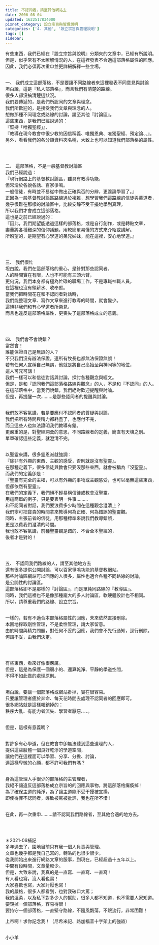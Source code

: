 ```yaml
---
title: 不認同者，請至其他網站去
date: 2006-08-04
updated: 1622517834000
pixnet_category: 設立宗旨與管理說明
categories: ['4. 其他', '設立宗旨與管理說明']
tags: []
sidebar: 
---
```


<p>有些東西，我們已經在『設立宗旨與說明』分類夾的文章中，已經有所說明。<br/>
但是，似乎常有不太瞭解情況的人，在這裡發表不合適這部落格屬性的回應。<br/>
因此，我們必須再次重申並更詳細解釋一些立場。</p>
<p><br/>
一、 我們成立這部落格，不是要讓不同路線者來這裡發表不同意見與討論<br/>
坦白說，這是『私人部落格』，而且我們有清楚的路線。<br/>
很多人卻沒搞清楚這狀況。<br/>
我們要傳遞的，是我們所認同的文章與理念。<br/>
我們所歡迎的，是接受我們文章與理念的人。<br/>
想做那種不同理念或路線的討論，請至其他『討論區』。<br/>
這些東西，是我們已經說過的：<br/>
『堅持「唯獨聖經」』、<br/>
『教導在現今教會中很少教的因信稱義、唯獨恩典、唯獨聖經、預定論、、』。<br/>
另外，看看我們的各分類資料夾名稱，大致上也可以知道我們部落格的屬性。</p>
<p> </p>
<p><br/>
二、 這部落格，不是一般基督教討論區<br/>
我們已經說過：<br/>
『現行網路上的基督教討論區，雖具有教導功能，<br/>
但常淪於各說各話、百家爭鳴。<br/>
一般信徒，有時並不易從中做出正確與否的分辨，更遑論學習了。』<br/>
正因為一般基督教討論區路線過於複雜，想學習我們這路線的信徒與慕道者，<br/>
幾乎很難在那樣的討論區中，比較安靜不受干擾地學到真理，<br/>
所以我們才會成立這部落格。<br/>
這也是之前已經說過的：<br/>
『因此，我們期望能透過這樣的部落格，或是自行創作，或是轉貼文章，<br/>
盡量將各種艱深的信仰議題，用較簡單易懂的方式來介紹或講解。<br/>
所盼望的，是期望有心學道的弟兄姊妹，能在這裡，安心地學道。』</p>
<p> </p>
<p><br/>
三、 我們很忙<br/>
坦白說，我們在這部落格的重心，是針對那些認同者。<br/>
人的時間實在有限，人也不可能有三頭六臂，<br/>
更何況，我們本身都有極為忙碌的職場工作，不是專職神職人員，<br/>
在這裡也沒有領薪水、收奉獻。<br/>
當我們把時間花在和不認同者對話時，<br/>
我們能整理文章、寫作文章來進行教導的時間，就會變少。<br/>
這絕非我們和有心學道者所樂見，<br/>
而且也違反這部落格屬性，更喪失了這部落格成立的意義。</p>
<p> </p>
<p><br/>
四、 我們會不會說錯？<br/>
當然會！<br/>
誰能保證自己是無誤的人？<br/>
不只我們沒有辦法保證，連所有牧長也都無法保證無誤！<br/>
若有任何人宣稱自己無誤，他就是將自己高抬至與神同等的地位，<br/>
這人可咒可詛！<br/>
我們一樣可以和信徒對話與討論，探討各種觀念與經文。<br/>
但是，是和『認同我們這部落格路線與觀念』的人，不是和『不認同』的人。<br/>
在這部落格中，當我們說錯，我們絕對歡迎提醒與討論。<br/>
但是，再提醒一次………是那些認同者的提醒與討論。</p>
<p><br/>
我們敢不客氣講，若是要應付不認同者的質疑與討論，<br/>
我們把所有時間與精力都耗盡了，也應付不完，<br/>
而且這些人也無法證明我們教導有錯。<br/>
更嚴重的是，對聖經詞彙的意思，不同路線者的定義，簡直有天壤之別。<br/>
單單確認這些定義，就澄清不完。</p>
<p><br/>
以聖靈來講，很多靈恩派就強調：<br/>
『除非有外顯的東西、主觀的感受，否則就是沒有聖靈』。<br/>
在那種定義下，很多信徒與教會只要沒那些東西，就會被稱為『沒聖靈』。<br/>
而我們的定義卻是：<br/>
『聖靈有完全的主權，可以有外顯的事物或主觀感受，也可以毫無這些東西，<br/>
但卻依然有聖靈』。<br/>
在我們的定義下，我們絕不輕易稱信徒或教會沒聖靈。<br/>
用這簡單的例子，只是要表明一件事………<br/>
和不認同者對話，我們要浪費多少時間在這種觀念澄清上？<br/>
我們寧可把寶貴的時間拿來教導何為正確、何為錯誤的聖靈觀。<br/>
同時，主張前者的信徒，用那種標準來說我們教導錯誤，<br/>
更是浪費我們澄清的時間。<br/>
我也敢不客氣講，前種聖靈觀是錯的、不合全本聖經的，<br/>
後者才是對的！</p>
<p> </p>
<p><br/>
五、 不認同我們路線的人，請至其他地方去<br/>
還有很多提供公開討論、可以百家爭鳴功能的基督教網站。<br/>
那些討論區網站可以回應的人很多，屬性也適合各種不同路線的討論，<br/>
是公開性的討論區。<br/>
這部落格卻不是那樣的『討論區』，而是單純同路線的『教導區』。<br/>
同時，我們這裡也不是像那種龐大的多人討論區，軟硬體設計也不相同。<br/>
所以，請尊重我們的路線、設立宗旨。</p>
<p><br/>
一樣的，若有不適合本部落格屬性的回應，未來依然直接刪除。<br/>
本園地採取剛性管理，不是柔性管理，請大家留意。<br/>
由於時間與精力問題，對任何不妥的回應，我們會不先行通知，逕行刪除。<br/>
何謂不妥，由我們決定。</p>
<p> </p>
<p><br/>
有些東西，看來好像很嚴厲。<br/>
但是，這是為保護一個弱小的、還算乾淨、平靜的學道空間，<br/>
不得不如此做的處理原則。</p>
<p><br/>
坦白說，要讓一個部落格或網站掛掉，實在很容易。<br/>
只要讓管理者疲於奔命、每天花時間去處理不認同者的回應即可。<br/>
很多網站就是這樣報銷掉的：<br/>
秩序大亂、有能力者流失、學習者厭惡、、、。</p>
<p><br/>
但是，這樣有意義嗎？</p>
<p><br/>
對許多有心學道，但在教會中卻無法聽到這些道理的人，<br/>
提供這些肢體一個良好乾淨的學道空間，<br/>
讓他們在這裡面可以學習、分享、分擔、討論，<br/>
連這樣卑微的心願，都不許可我們有嗎？</p>
<p><br/>
身為這管理人手很少的部落格的主管理者，<br/>
我絕不讓違反這部落格成立宗旨的的回應與事物，將這部落格癱瘓掉！<br/>
為了確保主道的純淨，為了讓主道能不受干擾被宣揚，<br/>
即使得罪不認同者，導致被罵被批評，我也在所不惜！</p>
<p><br/>
在此，再一次重申………請不認同我們路線者，至其他合適的地方去。</p>
<p> </p>
<p><br/>
＊2021-06補記<br/>
多年過去了，園地目前只有我一個人負責與管理。<br/>
文章也幾乎都是我自己寫的，轉貼的也很少很少。<br/>
從我開始出來進行網路文章的服事，到現在，已經超過十五年以上。<br/>
中間有段時間，文章量較少。<br/>
但是，大致來說，我真的是一直寫、一直寫、一直寫！<br/>
有人看也寫，沒人看也寫！<br/>
大家喜歡也寫，大家討厭也寫！<br/>
我的嚴格，很多人都看到，也對我破口大罵；<br/>
我的溫柔，以及私下對多少人的幫助，很多人都不知道，也不需要人家知道。<br/>
要毀掉一個部落格，容易得很！<br/>
要持守一個部落格，一直堅守路線，不隨風飄蕩，不跟流行，非常困難！</p>
<p>上帝啊！求你記念我！（尼希米記、路加福音十字架上的強盜）</p>
<p><br/>
小小羊</p>
